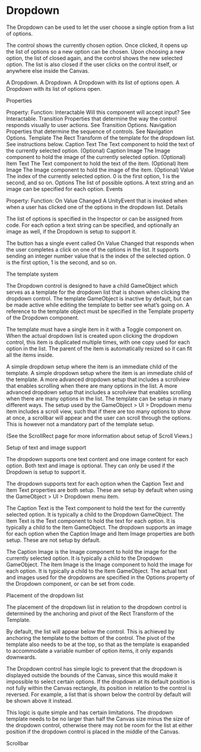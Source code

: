# Dropdown

The Dropdown can be used to let the user choose a single option from a list of options.

The control shows the currently chosen option. Once clicked, it opens up the list of options so a new option can be chosen. Upon choosing a new option, the list of closed again, and the control shows the new selected option. The list is also closed if the user clicks on the control itself, or anywhere else inside the Canvas.

A Dropdown.
A Dropdown.
A Dropdown with its list of options open.
A Dropdown with its list of options open.

Properties

Property:	Function:
Interactable	Will this component will accept input? See Interactable.
Transition	Properties that determine the way the control responds visually to user actions. See Transition Options.
Navigation	Properties that determine the sequence of controls. See Navigation Options.
Template	The Rect Transform of the template for the dropdown list. See instructions below.
Caption Text	The Text component to hold the text of the currently selected option. (Optional)
Caption Image	The Image component to hold the image of the currently selected option. (Optional)
Item Text	The Text component to hold the text of the item. (Optional)
Item Image	The Image component to hold the image of the item. (Optional)
Value	The index of the currently selected option. 0 is the first option, 1 is the second, and so on.
Options	The list of possible options. A text string and an image can be specified for each option.
Events

Property:	Function:
On Value Changed	A UnityEvent that is invoked when when a user has clicked one of the options in the dropdown list.
Details

The list of options is specified in the Inspector or can be assigned from code. For each option a text string can be specified, and optionally an image as well, if the Dropdown is setup to support it.

The button has a single event called On Value Changed that responds when the user completes a click on one of the options in the list. It supports sending an integer number value that is the index of the selected option. 0 is the first option, 1 is the second, and so on.

The template system

The Dropdown control is designed to have a child GameObject which serves as a template for the dropdown list that is shown when clicking the dropdown control. The template GameObject is inactive by default, but can be made active while editing the template to better see what’s going on. A reference to the template object must be specified in the Template property of the Dropdown component.

The template must have a single item in it with a Toggle component on. When the actual dropdown list is created upon clicking the dropdown control, this item is duplicated multiple times, with one copy used for each option in the list. The parent of the item is automatically resized so it can fit all the items inside.

A simple dropdown setup where the item is an immediate child of the template.
A simple dropdown setup where the item is an immediate child of the template.
A more advanced dropdown setup that includes a scrollview that enables scrolling when there are many options in the list.
A more advanced dropdown setup that includes a scrollview that enables scrolling when there are many options in the list.
The template can be setup in many different ways. The setup used by the GameObject > UI > Dropdown menu item includes a scroll view, such that if there are too many options to show at once, a scrollbar will appear and the user can scroll through the options. This is however not a mandatory part of the template setup.

(See the ScrollRect page for more information about setup of Scroll Views.)

Setup of text and image support

The dropdown supports one text content and one image content for each option. Both text and image is optional. They can only be used if the Dropdown is setup to support it.

The dropdown supports text for each option when the Caption Text and Item Text properties are both setup. These are setup by default when using the GameObject > UI > Dropdown menu item.

The Caption Text is the Text component to hold the text for the currently selected option. It is typically a child to the Dropdown GameObject.
The Item Text is the Text component to hold the text for each option. It is typically a child to the Item GameObject.
The dropdown supports an image for each option when the Caption Image and Item Image properties are both setup. These are not setup by default.

The Caption Image is the Image component to hold the image for the currently selected option. It is typically a child to the Dropdown GameObject.
The Item Image is the Image component to hold the image for each option. It is typically a child to the Item GameObject.
The actual text and images used for the dropdowns are specified in the Options property of the Dropdown component, or can be set from code.

Placement of the dropdown list

The placement of the dropdown list in relation to the dropdown control is determined by the anchoring and pivot of the Rect Transform of the Template.

By default, the list will appear below the control. This is achieved by anchoring the template to the bottom of the control. The pivot of the template also needs to be at the top, so that as the template is exapanded to accommodate a variable number of option items, it only expands downwards.

The Dropdown control has simple logic to prevent that the dropdown is displayed outside the bounds of the Canvas, since this would make it impossible to select certain options. If the dropdown at its default position is not fully within the Canvas rectangle, its position in relation to the control is reversed. For example, a list that is shown below the control by default will be shown above it instead.

This logic is quite simple and has certain limitations. The dropdown template needs to be no larger than half the Canvas size minus the size of the dropdown control, otherwise there may not be room for the list at either position if the dropdown control is placed in the middle of the Canvas.

Scrollbar

